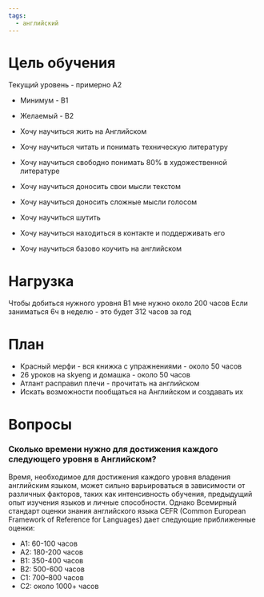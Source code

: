 ```yaml
---
tags:
  - английский
---
```


# Цель обучения

Текущий уровень - примерно A2

- Минимум - B1
- Желаемый - B2

- Хочу научиться жить на Английском
- Хочу научиться читать и понимать техническую литературу
- Хочу научиться свободно понимать 80% в художественной литературе
- Хочу научиться доносить свои мысли текстом
- Хочу научиться доносить сложные мысли голосом
- Хочу научиться шутить
- Хочу научиться находиться в контакте и поддерживать его
- Хочу научиться базово коучить на английском

# Нагрузка

Чтобы добиться нужного уровня B1 мне нужно около 200 часов
Если заниматься 6ч в неделю - это будет 312 часов за год
# План

- Красный мерфи - вся книжка с упражнениями - около 50 часов
- 26 уроков на skyeng и домашка - около 50 часов
- Атлант расправил плечи - прочитать на английском
- Искать возможности пообщаться на Английском и создавать их

# Вопросы

### Сколько времени нужно для достижения каждого следующего уровня в Английском?

Время, необходимое для достижения каждого уровня владения английским языком, может сильно варьироваться в зависимости от различных факторов, таких как интенсивность обучения, предыдущий опыт изучения языков и личные способности. Однако Всемирный стандарт оценки знания английского языка CEFR (Common European Framework of Reference for Languages) дает следующие приближенные оценки:

- A1: 60-100 часов
- A2: 180-200 часов
- B1: 350-400 часов
- B2: 500-600 часов
- C1: 700–800 часов 
- C2: около 1000+ часов